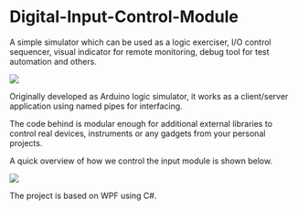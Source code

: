 # Digital-Input-Control-Module


A simple simulator which can be used as a logic exerciser, I/O control sequencer, visual indicator for remote monitoring, debug tool for test automation and others.

![](https://github.com/EdoLabWorks/xedo-imgs/blob/master/IOContolModule.png)

Originally developed as Arduino logic simulator, it works as a client/server application using named pipes for interfacing.

The code behind is modular enough for additional external libraries to control real devices, instruments or any gadgets from your personal projects.

A quick overview of how we control the input module is shown below.

![](https://github.com/EdoLabWorks/xedo-imgs/blob/master/IOModuleOverview.png)

The project is based on WPF using C#.


